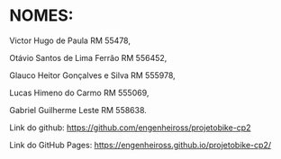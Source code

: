 # NOMES:
Victor Hugo de Paula RM 55478,

Otávio Santos de Lima Ferrão RM 556452, 

Glauco Heitor Gonçalves e Silva RM 555978,  

Lucas Himeno do Carmo RM 555069, 

Gabriel Guilherme Leste RM 558638.

Link do github: https://github.com/engenheiross/projetobike-cp2


Link do GitHub Pages: https://engenheiross.github.io/projetobike-cp2/
